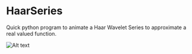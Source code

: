 # HaarSeries
Quick python program to animate a Haar Wavelet Series to approximate a real valued function.

![Alt text](better_gifs/Beat_6iterated.gif?raw=true "Beat Haar Series")
